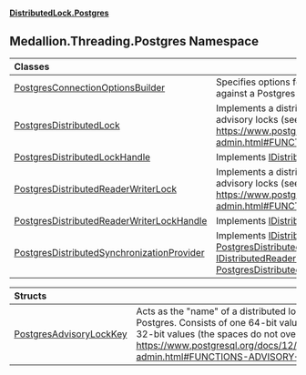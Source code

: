 #### [DistributedLock.Postgres](README.md 'README')

## Medallion.Threading.Postgres Namespace

| Classes | |
| :--- | :--- |
| [PostgresConnectionOptionsBuilder](PostgresConnectionOptionsBuilder.md 'Medallion.Threading.Postgres.PostgresConnectionOptionsBuilder') | Specifies options for connecting to and locking against a Postgres database |
| [PostgresDistributedLock](PostgresDistributedLock.md 'Medallion.Threading.Postgres.PostgresDistributedLock') | Implements a distributed lock using Postgres advisory locks (see https://www.postgresql.org/docs/12/functions-admin.html#FUNCTIONS-ADVISORY-LOCKS) |
| [PostgresDistributedLockHandle](PostgresDistributedLockHandle.md 'Medallion.Threading.Postgres.PostgresDistributedLockHandle') | Implements [IDistributedSynchronizationHandle](https://github.com/madelson/DistributedLock/tree/default-documentation/docs/api/DistributedLock.Core/IDistributedSynchronizationHandle.md 'Medallion.Threading.IDistributedSynchronizationHandle') |
| [PostgresDistributedReaderWriterLock](PostgresDistributedReaderWriterLock.md 'Medallion.Threading.Postgres.PostgresDistributedReaderWriterLock') | Implements a distributed lock using Postgres advisory locks (see https://www.postgresql.org/docs/12/functions-admin.html#FUNCTIONS-ADVISORY-LOCKS) |
| [PostgresDistributedReaderWriterLockHandle](PostgresDistributedReaderWriterLockHandle.md 'Medallion.Threading.Postgres.PostgresDistributedReaderWriterLockHandle') | Implements [IDistributedSynchronizationHandle](https://github.com/madelson/DistributedLock/tree/default-documentation/docs/api/DistributedLock.Core/IDistributedSynchronizationHandle.md 'Medallion.Threading.IDistributedSynchronizationHandle') |
| [PostgresDistributedSynchronizationProvider](PostgresDistributedSynchronizationProvider.md 'Medallion.Threading.Postgres.PostgresDistributedSynchronizationProvider') | Implements [IDistributedLockProvider](https://github.com/madelson/DistributedLock/tree/default-documentation/docs/api/DistributedLock.Core/IDistributedLockProvider.md 'Medallion.Threading.IDistributedLockProvider') for [PostgresDistributedLock](PostgresDistributedLock.md 'Medallion.Threading.Postgres.PostgresDistributedLock') and [IDistributedReaderWriterLockProvider](https://github.com/madelson/DistributedLock/tree/default-documentation/docs/api/DistributedLock.Core/IDistributedReaderWriterLockProvider.md 'Medallion.Threading.IDistributedReaderWriterLockProvider') for [PostgresDistributedReaderWriterLock](PostgresDistributedReaderWriterLock.md 'Medallion.Threading.Postgres.PostgresDistributedReaderWriterLock'). |

| Structs | |
| :--- | :--- |
| [PostgresAdvisoryLockKey](PostgresAdvisoryLockKey.md 'Medallion.Threading.Postgres.PostgresAdvisoryLockKey') | Acts as the "name" of a distributed lock in Postgres. Consists of one 64-bit value or two 32-bit values (the spaces do not overlap). See https://www.postgresql.org/docs/12/functions-admin.html#FUNCTIONS-ADVISORY-LOCKS |
